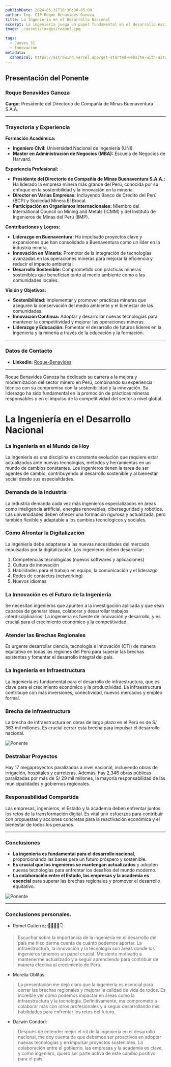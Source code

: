 ```yaml
---
publishDate: 2024-05-31T10:30:00-05:00
author: Ing. CIP Roque Benavides Ganoza
title: La Ingenieria en el Desarrollo Nacional
excerpt: La ingeniería juega un papel fundamental en el desarrollo nacional, impulsando el crecimiento económico, mejorando la infraestructura y elevando la calidad de vida de la población.
image: ~/assets/images/roque2.jpg

tags:
  - Jueves 31 
  - Innovación
metadata:
  canonical: https://astrowind.vercel.app/get-started-website-with-astro-tailwind-css
---
```

## Presentación del Ponente

### Roque Benavides Ganoza

**Cargo:**
Presidente del Directorio de Compañía de Minas Buenaventura S.A.A.

---

### Trayectoria y Experiencia

**Formación Académica:**
- **Ingeniero Civil:** Universidad Nacional de Ingeniería (UNI).
- **Master en Administración de Negocios (MBA):** Escuela de Negocios de Harvard.

**Experiencia Profesional:**
- **Presidente del Directorio de Compañía de Minas Buenaventura S.A.A.:** Ha liderado la empresa minera más grande del Perú, conocida por su enfoque en la sostenibilidad y la innovación en la minería.
- **Director en Varias Empresas:** Incluyendo Banco de Crédito del Perú (BCP) y Sociedad Minera El Brocal.
- **Participación en Organismos Internacionales:** Miembro del International Council on Mining and Metals (ICMM) y del Instituto de Ingenieros de Minas del Perú (IIMP).

**Contribuciones y Logros:**
- **Liderazgo en Buenaventura:** Ha impulsado proyectos clave y expansiones que han consolidado a Buenaventura como un líder en la industria minera.
- **Innovación en Minería:** Promotor de la integración de tecnologías avanzadas en las operaciones mineras para mejorar la eficiencia y reducir el impacto ambiental.
- **Desarrollo Sostenible:** Comprometido con prácticas mineras sostenibles que benefician tanto al medio ambiente como a las comunidades locales.

**Visión y Objetivos:**
- **Sostenibilidad:** Implementar y promover prácticas mineras que aseguren la conservación del medio ambiente y el bienestar de las comunidades.
- **Innovación Continua:** Adoptar y desarrollar nuevas tecnologías para mantener la competitividad y mejorar las operaciones mineras.
- **Liderazgo y Educación:** Fomentar el desarrollo de futuros líderes en la ingeniería y la minería a través de la educación y la formación.

---

### Datos de Contacto

- **LinkedIn:** [Roque-Benavides](https://www.linkedin.com/in/roque-benavides-ganoza-298a4246/)

---

Roque Benavides Ganoza ha dedicado su carrera a la mejora y modernización del sector minero en Perú, combinando su experiencia técnica con su compromiso con la sostenibilidad y la innovación. Su liderazgo ha sido fundamental en la promoción de prácticas mineras responsables y en el impulso de la competitividad del sector a nivel global.

# La Ingeniería en el Desarrollo Nacional

### La Ingeniería en el Mundo de Hoy
La ingeniería es una disciplina en constante evolución que requiere estar actualizados ante nuevas tecnologías, métodos y herramientas en un mundo de cambios constantes. Los ingenieros tienen la tarea de ser agentes de cambio, contribuyendo al desarrollo sostenible y al bienestar social desde sus especialidades.

### Demanda de la Industria
La industria demanda cada vez más ingenieros especializados en áreas como inteligencia artificial, energías renovables, ciberseguridad y robótica. Las universidades deben ofrecer una formación rigurosa y actualizada, pero también flexible y adaptable a los cambios tecnológicos y sociales.

### Cómo Afrontar la Digitalización
La ingeniería debe adaptarse a las nuevas necesidades del mercado impulsadas por la digitalización. Los ingenieros deben desarrollar:
1. Competencias tecnológicas (nuevos softwares y aplicaciones)
2. Cultura de innovación
3. Habilidades para el trabajo en equipo, la comunicación y el liderazgo
4. Redes de contactos (networking)
5. Nuevos idiomas

### La Innovación es el Futuro de la Ingeniería
Se necesitan ingenieros que apunten a la investigación aplicada y que sean capaces de generar ideas, colaborar y desarrollar trabajos interdisciplinarios. La ingeniería es fuente de innovación y desarrollo, y es crucial para el crecimiento económico y la competitividad.

### Atender las Brechas Regionales
Es urgente desarrollar ciencia, tecnología e innovación (CTI) de manera equitativa en todas las regiones del Perú para superar las brechas existentes y fomentar el desarrollo integral del país.

### La Ingeniería en Infraestructura
La ingeniería es fundamental para el desarrollo de infraestructura, que es clave para el crecimiento económico y la productividad. La infraestructura contribuye con más inversiones, conectividad, nuevos mercados y empleo formal.

### Brecha de Infraestructura
La brecha de infraestructura en obras de largo plazo en el Perú es de S/ 363 mil millones. Es crucial cerrar esta brecha para impulsar el desarrollo nacional.

![Ponente](~/assets/images/grafica-roque.png)  

### Destrabar Proyectos
Hay 17 megaproyectos paralizados a nivel nacional, incluyendo obras de irrigación, hospitales y carreteras. Además, hay 2,346 obras públicas paralizadas por más de S/ 29 mil millones, la mayoría responsabilidad de las municipalidades y gobiernos regionales.

### Responsabilidad Compartida
Las empresas, ingenieros, el Estado y la academia deben enfrentar juntos los retos de la transformación digital. Es vital unir esfuerzos para contribuir con propuestas y acciones concretas para la reactivación económica y el bienestar de todos los peruanos.

---

### Conclusiones
- **La ingeniería es fundamental para el desarrollo nacional**, proporcionando las bases para un futuro próspero y sostenible.
- **Es crucial que los ingenieros se mantengan actualizados** y adopten nuevas tecnologías para enfrentar los desafíos del mundo moderno.
- **La colaboración entre el Estado, las empresas y la academia es esencial** para superar las brechas regionales y promover el desarrollo equitativo.

![Ponente](~/assets/images/roque.jpg) 

---
### Conclusiones personales.

- Romel Gutierrez:🧙‍♂️🙋‍♂️👇
>Escuchar sobre la importancia de la ingeniería en el desarrollo del país me hizo darme cuenta de cuánto podemos aportar. La infraestructura, la innovación y la tecnología son áreas donde los ingenieros tenemos un papel crucial. Me siento motivado a mantenerme actualizado y a seguir aprendiendo para contribuir de manera efectiva al crecimiento de Perú.
- Morelia Oblitas:
>La presentación me dejó claro que la ingeniería es esencial para cerrar las brechas regionales y mejorar la calidad de vida de todos. Es increíble ver cómo podemos impactar en áreas como la infraestructura y la tecnología. Definitivamente, me comprometo a colaborar más con otros profesionales y a seguir desarrollando mis habilidades para enfrentar los retos del futuro.
- Darwin Condori:
>Después de entender mejor el rol de la ingeniería en el desarrollo nacional, me doy cuenta de que debemos ser proactivos en adoptar nuevas tecnologías y en impulsar proyectos sostenibles. La colaboración entre el gobierno, las empresas y la academia es clave, y como ingeniero, quiero ser parte activa de este cambio positivo para el país.
